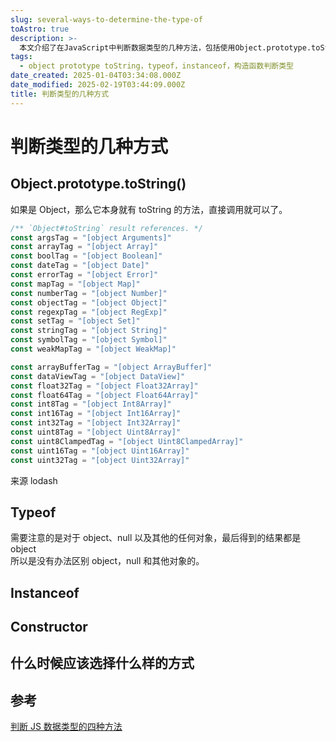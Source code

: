 ```yaml
---
slug: several-ways-to-determine-the-type-of
toAstro: true
description: >-
  本文介绍了在JavaScript中判断数据类型的几种方法，包括使用Object.prototype.toString()、typeof、instanceof和constructor。其中，Object.prototype.toString()方法可以准确地返回对象的类型字符串，而typeof对于对象类型的判断不够精确，instanceof用于检查对象是否属于某个构造函数的实例，constructor则可以查看对象的构造函数。文章还提到了在不同情况下应选择哪种方法进行类型判断，并提供了参考链接以供深入学习。
tags:
  - object prototype toString，typeof，instanceof，构造函数判断类型
date_created: 2025-01-04T03:34:08.000Z
date_modified: 2025-02-19T03:44:09.000Z
title: 判断类型的几种方式
---
```


# 判断类型的几种方式

## Object.prototype.toString()

如果是 Object，那么它本身就有 toString 的方法，直接调用就可以了。

```ts
/** `Object#toString` result references. */
const argsTag = "[object Arguments]"
const arrayTag = "[object Array]"
const boolTag = "[object Boolean]"
const dateTag = "[object Date]"
const errorTag = "[object Error]"
const mapTag = "[object Map]"
const numberTag = "[object Number]"
const objectTag = "[object Object]"
const regexpTag = "[object RegExp]"
const setTag = "[object Set]"
const stringTag = "[object String]"
const symbolTag = "[object Symbol]"
const weakMapTag = "[object WeakMap]"

const arrayBufferTag = "[object ArrayBuffer]"
const dataViewTag = "[object DataView]"
const float32Tag = "[object Float32Array]"
const float64Tag = "[object Float64Array]"
const int8Tag = "[object Int8Array]"
const int16Tag = "[object Int16Array]"
const int32Tag = "[object Int32Array]"
const uint8Tag = "[object Uint8Array]"
const uint8ClampedTag = "[object Uint8ClampedArray]"
const uint16Tag = "[object Uint16Array]"
const uint32Tag = "[object Uint32Array]"
```

来源 lodash

## Typeof

需要注意的是对于 object、null 以及其他的任何对象，最后得到的结果都是 object  
所以是没有办法区别 object，null 和其他对象的。

## Instanceof

## Constructor

## 什么时候应该选择什么样的方式

## 参考

[判断 JS 数据类型的四种方法](<https://www.cnblogs.com/onepixel/p/5126046.html>)
